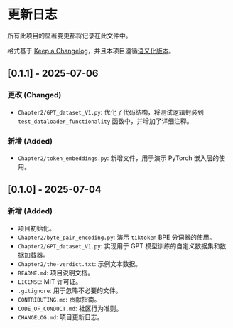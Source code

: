 # 更新日志

所有此项目的显著变更都将记录在此文件中。

格式基于 [Keep a Changelog](https://keepachangelog.com/en/1.0.0/)，并且本项目遵循[语义化版本](https://semver.org/spec/v2.0.0.html)。

## [0.1.1] - 2025-07-06

### 更改 (Changed)
- `Chapter2/GPT_dataset_V1.py`: 优化了代码结构，将测试逻辑封装到 `test_dataloader_functionality` 函数中，并增加了详细注释。

### 新增 (Added)
- `Chapter2/token_embeddings.py`: 新增文件，用于演示 PyTorch 嵌入层的使用。

## [0.1.0] - 2025-07-04

### 新增 (Added)
- 项目初始化。
- `Chapter2/byte_pair_encoding.py`: 演示 `tiktoken` BPE 分词器的使用。
- `Chapter2/GPT_dataset_V1.py`: 实现用于 GPT 模型训练的自定义数据集和数据加载器。
- `Chapter2/the-verdict.txt`: 示例文本数据。
- `README.md`: 项目说明文档。
- `LICENSE`: MIT 许可证。
- `.gitignore`: 用于忽略不必要的文件。
- `CONTRIBUTING.md`: 贡献指南。
- `CODE_OF_CONDUCT.md`: 社区行为准则。
- `CHANGELOG.md`: 项目更新日志。
